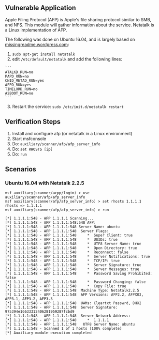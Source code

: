 ## Vulnerable Application

Apple Filing Protocol (AFP) is Apple's file sharing protocol similar to SMB, and NFS.  This module will gather information about the service.
Netatalk is a Linux implementation of AFP.

The following was done on Ubuntu 16.04, and is largely based on [missingreadme.wordpress.com](https://missingreadme.wordpress.com/2010/05/08/how-to-set-up-afp-filesharing-on-ubuntu/):

  1. `sudo apt-get install netatalk`
  2. edit `/etc/default/netatalk` and add the following lines:

    ```
    ATALKD_RUN=no
    PAPD_RUN=no
    CNID_METAD_RUN=yes
    AFPD_RUN=yes
    TIMELORD_RUN=no
    A2BOOT_RUN=no
    ```

  3. Restart the service: `sudo /etc/init.d/netatalk restart`

## Verification Steps

  1. Install and configure afp (or netatalk in a Linux environment)
  2. Start msfconsole
  3. Do: `auxiliary/scanner/afp/afp_server_info`
  4. Do: `set RHOSTS [ip]`
  5. Do: `run`

## Scenarios

### Ubuntu 16.04 with Netatalk 2.2.5

  ```
  msf auxiliary(scanner/acpp/login) > use auxiliary/scanner/afp/afp_server_info
  msf auxiliary(scanner/afp/afp_server_info) > set rhosts 1.1.1.1
  rhosts => 1.1.1.1
  msf auxiliary(scanner/afp/afp_server_info) > run

  [*] 1.1.1.1:548 - AFP 1.1.1.1 Scanning...
  [*] 1.1.1.1:548 - AFP 1.1.1.1:548:548 AFP:
  [*] 1.1.1.1:548 - AFP 1.1.1.1:548 Server Name: ubuntu
  [*] 1.1.1.1:548 - AFP 1.1.1.1:548  Server Flags:
  [*] 1.1.1.1:548 - AFP 1.1.1.1:548     *  Super Client: true
  [*] 1.1.1.1:548 - AFP 1.1.1.1:548     *  UUIDs: true
  [*] 1.1.1.1:548 - AFP 1.1.1.1:548     *  UTF8 Server Name: true
  [*] 1.1.1.1:548 - AFP 1.1.1.1:548     *  Open Directory: true
  [*] 1.1.1.1:548 - AFP 1.1.1.1:548     *  Reconnect: false
  [*] 1.1.1.1:548 - AFP 1.1.1.1:548     *  Server Notifications: true
  [*] 1.1.1.1:548 - AFP 1.1.1.1:548     *  TCP/IP: true
  [*] 1.1.1.1:548 - AFP 1.1.1.1:548     *  Server Signature: true
  [*] 1.1.1.1:548 - AFP 1.1.1.1:548     *  Server Messages: true
  [*] 1.1.1.1:548 - AFP 1.1.1.1:548     *  Password Saving Prohibited: false
  [*] 1.1.1.1:548 - AFP 1.1.1.1:548     *  Password Changing: false
  [*] 1.1.1.1:548 - AFP 1.1.1.1:548     *  Copy File: true
  [*] 1.1.1.1:548 - AFP 1.1.1.1:548  Machine Type: Netatalk2.2.5
  [*] 1.1.1.1:548 - AFP 1.1.1.1:548  AFP Versions: AFP2.2, AFPX03, AFP3.1, AFP3.2, AFP3.3
  [*] 1.1.1.1:548 - AFP 1.1.1.1:548  UAMs: Cleartxt Passwrd, DHX2
  [*] 1.1.1.1:548 - AFP 1.1.1.1:548  Server Signature: 975394e16633312406281959287fcbd9
  [*] 1.1.1.1:548 - AFP 1.1.1.1:548  Server Network Address:
  [*] 1.1.1.1:548 - AFP 1.1.1.1:548     *  1.1.1.1
  [*] 1.1.1.1:548 - AFP 1.1.1.1:548   UTF8 Server Name: ubuntu
  [*] 1.1.1.1:548 - Scanned 1 of 1 hosts (100% complete)
  [*] Auxiliary module execution completed
  ```
